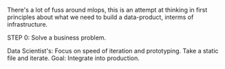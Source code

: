 There's a lot of fuss around mlops, this is an attempt at thinking in first principles about what we need to build a data-product, interms of infrastructure.

STEP 0: Solve a business problem.

Data Scientist's: Focus on speed of iteration and prototyping. Take a static file and iterate.
Goal: Integrate into production.
